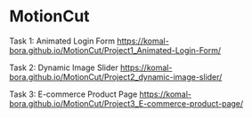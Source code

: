 # MotionCut

Task 1: Animated Login Form
https://komal-bora.github.io/MotionCut/Project1_Animated-Login-Form/

Task 2: Dynamic Image Slider
https://komal-bora.github.io/MotionCut/Project2_dynamic-image-slider/

Task 3: E-commerce Product Page
https://komal-bora.github.io/MotionCut/Project3_E-commerce-product-page/
